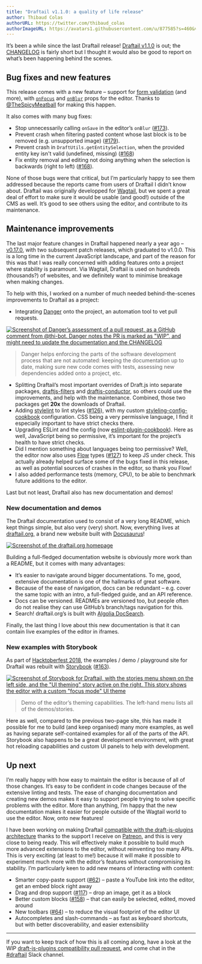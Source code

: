 ```yaml
---
title: "Draftail v1.1.0: a quality of life release"
author: Thibaud Colas
authorURL: https://twitter.com/thibaud_colas
authorImageURL: https://avatars1.githubusercontent.com/u/877585?s=460&v=4
---
```


It’s been a while since the last Draftail release! [Draftail v1.1.0](https://www.npmjs.com/package/draftail) is out; the [CHANGELOG](https://github.com/springload/draftail/blob/master/CHANGELOG.md#v110) is fairly short but I thought it would also be good to report on what’s been happening behind the scenes.

<!-- truncate -->

## Bug fixes and new features

This release comes with a new feature – support for [form validation](FormValidation.md) (and more), with [`onFocus`](API.md#managing-focus) and [`onBlur`](API.md#managing-focus) props for the editor. Thanks to [@TheSpicyMeatball](https://github.com/TheSpicyMeatball) for making this happen.

It also comes with many bug fixes:

- Stop unnecessarily calling `onSave` in the editor’s `onBlur` ([#173](https://github.com/springload/draftail/issues/173)).
- Prevent crash when filtering pasted content whose last block is to be removed (e.g. unsupported image) ([#179](https://github.com/springload/draftail/issues/179)).
- Prevent crash in `DraftUtils.getEntitySelection`, when the provided entity key isn't valid (undefined, missing) ([#168](https://github.com/springload/draftail/pull/168))
- Fix entity removal and editing not doing anything when the selection is backwards (right to left) ([#168](https://github.com/springload/draftail/pull/168)).

None of those bugs were that critical, but I’m particularly happy to see them addressed because the reports came from users of Draftail I didn’t know about. Draftail was originally developped for [Wagtail](https://wagtail.io/), but we spent a great deal of effort to make sure it would be usable (and good!) outside of the CMS as well. It’s good to see others using the editor, and contribute to its maintenance.

## Maintenance improvements

The last major feature changes in Draftail happened nearly a year ago – [v0.17.0](https://github.com/springload/draftail/compare/v0.17.0...master), with two subsequent patch releases, which graduated to v1.0.0. This is a long time in the current JavaScript landscape, and part of the reason for this was that I was really concerned with adding features onto a project where stability is paramount. Via Wagtail, Draftail is used on hundreds (thousands?) of websites, and we definitely want to minimise breakage when making changes.

To help with this, I worked on a number of much needed behind-the-scenes improvements to Draftail as a project:

- Integrating [Danger](https://github.com/danger/danger-js) onto the project, an automation tool to vet pull requests.

[![Screenshot of Danger’s assessment of a pull request, as a GitHub comment from @thi-bot. Danger notes the PR is marked as "WIP", and might need to update the documentation and the CHANGELOG](/blog/assets/draftail-v1-1-0-a-quality-of-life-release/danger-example.png)](https://github.com/springload/draftail/pull/182#issuecomment-460788724)

> Danger helps enforcing the parts of the software development process that are not automated: keeping the documentation up to date, making sure new code comes with tests, assessing new dependencies added onto a project, etc.

- Splitting Draftail’s most important overrides of Draft.js into separate packages, [draftjs-filters](https://github.com/thibaudcolas/draftjs-filters) and [draftjs-conductor](https://github.com/thibaudcolas/draftjs-conductor), so others could use the improvements, and help with the maintenance. Combined, those two packages get **20x** the downloads of Draftail.
- Adding [stylelint](https://stylelint.io/) to lint styles ([#126](https://github.com/springload/draftail/issues/126)), with my custom [styleling-config-cookbook](https://github.com/thibaudcolas/stylelint-config-cookbook) configuration. CSS being a very permissive language, I find it especially important to have strict checks there.
- Upgrading ESLint and the config (now [eslint-plugin-cookbook](https://github.com/thibaudcolas/eslint-plugin-cookbook)). Here as well, JavaScript being so permissive, it’s important for the project’s health to have strict checks.
- Did I mention something about languages being too permissive? Well, the editor now also uses [Flow](https://flow.org/) types ([#127](https://github.com/springload/draftail/issues/127)) to keep JS under check. This actually already helped surface some of the bugs fixed in this release, as well as potential sources of crashes in the editor, so thank you Flow!
- I also added performance tests (memory, CPU), to be able to benchmark future additions to the editor.

Last but not least, Draftail also has new documentation and demos!

### New documentation and demos

The Draftail documentation used to consist of a very long README, which kept things simple, but also very (very) short. Now, everything lives at [draftail.org](https://www.draftail.org/), a brand new website built with [Docusaurus](https://docusaurus.io/)!

[![Screenshot of the draftail.org homepage](/blog/assets/draftail-v1-1-0-a-quality-of-life-release/draftail-dot-org-screenshot.png)](https://www.draftail.org/)

Building a full-fledged documentation website is obviously more work than a README, but it comes with many advantages:

- It’s easier to navigate around bigger documentations. To me, good, extensive documentation is one of the hallmarks of great software.
- Because of the ease of navigation, docs can be redundant – e.g. cover the same topic with an intro, a full-fledged guide, and an API reference.
- Docs can be versioned. READMEs are versioned too, but people often do not realise they can use GitHub’s branch/tags navigation for this.
- Search! draftail.org’s is built with [Algolia DocSearch](https://community.algolia.com/docsearch/).

Finally, the last thing I love about this new documentation is that it can contain live examples of the editor in iframes.

### New examples with Storybook

As part of [Hacktoberfest 2018](https://hacktoberfest.digitalocean.com/), the examples / demo / playground site for Draftail was rebuilt with [Storybook](https://storybook.js.org/) ([#163](https://github.com/springload/draftail/issues/163)).

[![Screenshot of Storybook for Draftail, with the stories menu shown on the left side, and the "UI theming" story active on the right. This story shows the editor with a custom "focus mode" UI theme](/blog/assets/draftail-v1-1-0-a-quality-of-life-release/storybook-example.png)](https://demo.draftail.org/storybook/?selectedKind=Docs&selectedStory=UI%20theming)

> Demo of the editor’s theming capabilities. The left-hand menu lists all of the demos/stories.

Here as well, compared to the previous two-page site, this has made it possible for me to build (and keep organised) many more examples, as well as having separate self-contained examples for all of the parts of the API. Storybook also happens to be a great development environment, with great hot reloading capabilities and custom UI panels to help with development.

## Up next

I’m really happy with how easy to maintain the editor is because of all of those changes. It’s easy to be confident in code changes because of the extensive linting and tests. The ease of changing documentation and creating new demos makes it easy to support people trying to solve specific problems with the editor. More than anything, I’m happy that the new documentation makes it easier for people outside of the Wagtail world to use the editor. Now, onto new features!

I have been working on making Draftail [compatible with the draft-js-plugins architecture](https://github.com/springload/draftail/pull/171) thanks to the support I receive on [Patreon](https://www.patreon.com/thibaud_colas), and this is very close to being ready. This will effectively make it possible to build much more advanced extensions to the editor, without reinventing too many APIs. This is very exciting (at least to me!) because it will make it possible to experiment much more with the editor’s features without compromising its stability. I’m particularly keen to add new means of interacting with content:

- Smarter copy-paste support ([#62](https://github.com/springload/draftail/issues/62)) – paste a YouTube link into the editor, get an embed block right away
- Drag and drop support ([#117](https://github.com/springload/draftail/issues/117)) – drop an image, get it as a block
- Better custom blocks ([#158](https://github.com/springload/draftail/issues/158)) – that can easily be selected, edited, moved around
- New toolbars ([#64](https://github.com/springload/draftail/issues/64)) – to reduce the visual footprint of the editor UI
- Autocompletes and slash-commands – as fast as keyboard shortcuts, but with better discoverability, and easier extensibility

---

If you want to keep track of how this is all coming along, have a look at the WIP [draft-js-plugins compatibility pull request](https://github.com/springload/draftail/pull/171), and come chat in the [#draftail](https://github.com/wagtail/wagtail/wiki/Slack) Slack channel.
